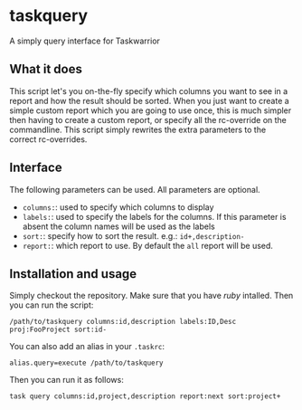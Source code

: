 # taskquery

A simply query interface for Taskwarrior

## What it does
This script let's you on-the-fly specify which columns you want to see in a report and how the
result should be sorted. When you just want to create a simple custom report which you are going to
use once, this is much simpler then having to create a custom report, or specify all the rc-override
on the commandline.
This script simply rewrites the extra parameters to the correct rc-overrides.

## Interface
The following parameters can be used. All parameters are optional.

* `columns:`: used to specify which columns to display
* `labels:`: used to specify the labels for the columns. If this parameter is absent the column names
will be used as the labels
* `sort:`: specify how to sort the result. e.g.: `id+,description-`
* `report:`: which report to use. By default the `all` report will be used.

## Installation and usage
Simply checkout the repository. Make sure that you have *ruby* intalled. Then you can run the
script:

    /path/to/taskquery columns:id,description labels:ID,Desc proj:FooProject sort:id-

You can also add an alias in your `.taskrc`:

    alias.query=execute /path/to/taskquery

Then you can run it as follows:

    task query columns:id,project,description report:next sort:project+
